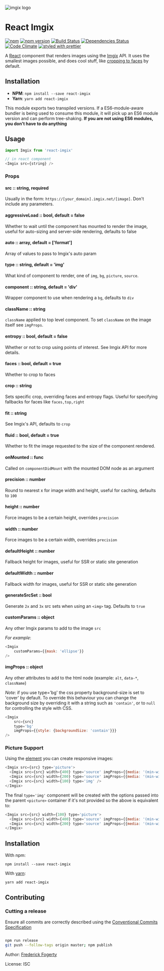 <img src="https://assets.imgix.net/imgix-logo-web-2014.pdf?page=2&fm=png&w=120" srcset="https://assets.imgix.net/imgix-logo-web-2014.pdf?page=2&fm=png&w=120 1x,
 https://assets.imgix.net/imgix-logo-web-2014.pdf?page=2&fm=png&w=120&dpr=2 2x, https://assets.imgix.net/imgix-logo-web-2014.pdf?page=2&fm=png&w=120&dpr=3 3x" alt="imgix logo">

# React Imgix

[![npm](https://img.shields.io/npm/dm/react-imgix.svg)](https://www.npmjs.com/package/react-imgix)
[![npm version](https://img.shields.io/npm/v/react-imgix.svg)](https://www.npmjs.com/package/react-imgix)
[![Build Status](https://travis-ci.org/imgix/react-imgix.svg?branch=master)](https://travis-ci.org/imgix/react-imgix)
[![Dependencies Status](https://david-dm.org/imgix/react-imgix.svg)](https://david-dm.org/imgix/react-imgix)
[![Code Climate](https://codeclimate.com/github/imgix/react-imgix/badges/gpa.svg)](https://codeclimate.com/github/imgix/react-imgix)
[![styled with prettier](https://img.shields.io/badge/styled_with-prettier-ff69b4.svg)](https://github.com/prettier/prettier)


A [React](https://facebook.github.io/react/) component that renders images using the [Imgix](https://www.imgix.com/) API. It uses the smallest images possible, and does cool stuff, like [cropping to faces](https://www.imgix.com/docs/reference/size#param-crop) by default.

## Installation

- **NPM**: `npm install --save react-imgix`
- **Yarn**: `yarn add react-imgix`

This module exports two transpiled versions. If a ES6-module-aware bundler is being used to consume this module, it will pick up an ES6 module version and can perform tree-shaking. **If you are not using ES6 modules, you don't have to do anything**


## Usage

```js
import Imgix from 'react-imgix'

// in react component
<Imgix src={string} />
```

### Props

#### src :: string, required

Usually in the form: `https://[your_domain].imgix.net/[image]`. Don't include any parameters.

#### aggressiveLoad :: bool, default = false

Whether to wait until the component has mounted to render the image, useful for auto-sizing and server-side rendering, defaults to false

#### auto :: array, default = ['format']

Array of values to pass to Imgix's auto param

#### type :: string, default = 'img'

What kind of component to render, one of `img`, `bg`, `picture`, `source`.

#### component :: string, default = 'div'

Wrapper component to use when rendering a `bg`, defaults to `div`

#### className :: string

`className` applied to top level component. To set `className` on the image itself see `imgProps`.

#### entropy :: bool, default = false

Whether or not to crop using points of interest. See Imgix API for more details.

#### faces :: bool, default = true

Whether to crop to faces

#### crop :: string

Sets specific crop, overriding faces and entropy flags. Useful for specifying fallbacks for faces like `faces,top,right`

#### fit :: string

See Imgix's API, defaults to `crop`

#### fluid :: bool, default = true

Whether to fit the image requested to the size of the component rendered.

#### onMounted :: func

Called on `componentDidMount` with the mounted DOM node as an argument

#### precision :: number

Round to nearest x for image width and height, useful for caching, defaults to `100`

#### height :: number

Force images to be a certain height, overrides `precision`

#### width :: number

Force images to be a certain width, overrides `precision`

#### defaultHeight :: number

Fallback height for images, useful for SSR or static site generation

#### defaultWidth :: number

Fallback width for images, useful for SSR or static site generation

#### generateSrcSet :: bool

Generate `2x` and `3x` src sets when using an `<img>` tag. Defaults to `true`

#### customParams :: object

Any other Imgix params to add to the image `src`

_For example_:
```js
<Imgix
    customParams={{mask: 'ellipse'}}
/>
 ```

#### imgProps :: object

Any other attributes to add to the html node (example: `alt`, `data-*`, `className`)

_Note_: if you use type='bg' the css property background-size is set to 'cover' by default. To override this behaviour you can change the background size by overriding it with a string such as `'contain'`, or to `null` for controlling the style with CSS.

```js
<Imgix
    src={src}
    type='bg'
    imgProps={{style: {backgroundSize: 'contain'}}}
/>
 ```

### Picture Support

Using the [<picture> element](https://docs.imgix.com/tutorials/using-imgix-picture-element) you can create responsive images:
```js
<Imgix src={src} type='picture'>
  <Imgix src={src} width={400} type='source' imgProps={{media: '(min-width: 768px)'}}/>
  <Imgix src={src} width={200} type='source' imgProps={{media: '(min-width: 320px)'}}/>
  <Imgix src={src} width={100} type='img' />
</Imgix>
```
The final `type='img'` component will be created with the options passed into the parent `<picture>` container if it's not provided so the above is equivalent to:
```js
<Imgix src={src} width={100} type='picture'>
  <Imgix src={src} width={400} type='source' imgProps={{media: '(min-width: 768px)'}}/>
  <Imgix src={src} width={200} type='source' imgProps={{media: '(min-width: 320px)'}}/>
</Imgix>
```

## Installation

With npm:
```
npm install --save react-imgix
```

With [yarn](https://yarnpkg.com):
```
yarn add react-imgix
```

## Contributing

### Cutting a release

Ensure all commits are correctly described using the [Conventional Commits Specification](https://conventionalcommits.org/)

```sh

npm run release
git push --follow-tags origin master; npm publish

```


Author: [Frederick Fogerty](http://twitter.com/fredfogerty)

License: ISC
